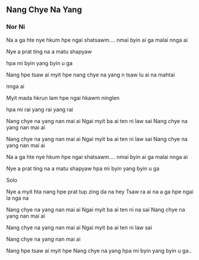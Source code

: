 ## Nang Chye Na Yang

### Nor Ni

Na a ga hte nye hkum hpe ngai
shatsawm....
nmai byin ai ga malai
nnga ai

Nye a prat ting na a matu shapyaw

hpa mi byin yang byin u ga

Nang hpe tsaw ai myit hpe
nang chye na yang
n tsaw lu ai na mahtai

nnga ai

Myit mada hkrun lam hpe ngai
hkawm ninglen

hpa mi rai yang rai yang rai

Nang chye na yang nan mai ai
Ngai myit ba ai ten ni law sai
Nang chye na yang nan mai ai

Nang chye na yang nan mai ai
Ngai myit ba ai ten ni law sai
Nang chye na yang nan mai ai

Na a ga hte nye hkum hpe ngai
shatsawm....
nmai byin ai ga malai
nnga ai

Nye a prat ting na a matu
shapyaw
hpa mi byin yang byin u ga

Solo

Nye a myit hta nang hpe prat tup
zing da na hey
Tsaw ra ai na a ga hpe ngai la nga na

Nang chye na yang nan mai ai
Ngai myit ba ai ten ni na sai
Nang chye na yang nan mai ai

Nang chye na yang nan mai ai
Ngai myit ba ai ten ni law sai

Nang chye na yang nan mai ai

Nang hpe tsaw ai myit hpe
Nang chye na yang
hpa mi byin yang byin u ga..
